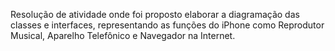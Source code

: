 Resolução de atividade onde foi proposto  elaborar a diagramação das classes e interfaces, representando 
as funções do iPhone como Reprodutor Musical, Aparelho Telefônico e Navegador na Internet.
